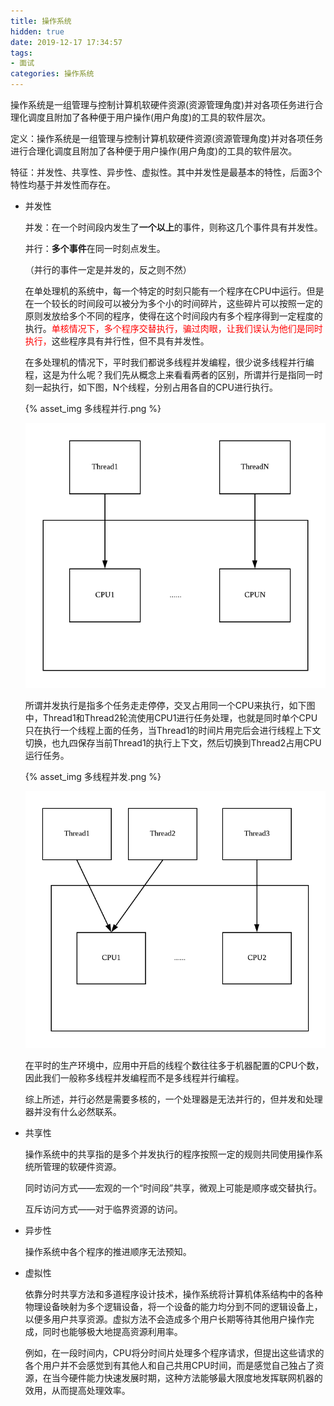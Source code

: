 ```yaml
---
title: 操作系统
hidden: true
date: 2019-12-17 17:34:57
tags:
- 面试
categories: 操作系统
---
```


操作系统是一组管理与控制计算机软硬件资源(资源管理角度)并对各项任务进行合理化调度且附加了各种便于用户操作(用户角度)的工具的软件层次。

定义：操作系统是一组管理与控制计算机软硬件资源(资源管理角度)并对各项任务进行合理化调度且附加了各种便于用户操作(用户角度)的工具的软件层次。

特征：并发性、共享性、异步性、虚拟性。其中并发性是最基本的特性，后面3个特性均基于并发性而存在。

+ 并发性

  并发：在一个时间段内发生了**一个以上**的事件，则称这几个事件具有并发性。

  并行：**多个事件**在同一时刻点发生。

  （并行的事件一定是并发的，反之则不然）

  在单处理机的系统中，每一个特定的时刻只能有一个程序在CPU中运行。但是在一个较长的时间段可以被分为多个小的时间碎片，这些碎片可以按照一定的原则发放给多个不同的程序，使得在这个时间段内有多个程序得到一定程度的执行。<span style="color:red">单核情况下，多个程序交替执行，骗过肉眼，让我们误认为他们是同时执行，</span>这些程序具有并行性，但不具有并发性。

  在多处理机的情况下，平时我们都说多线程并发编程，很少说多线程并行编程，这是为什么呢？我们先从概念上来看看两者的区别，所谓并行是指同一时刻一起执行，如下图，N个线程，分别占用各自的CPU进行执行。

  {% asset_img 多线程并行.png %}

  ![](操作系统/多线程并行.png)

  所谓并发执行是指多个任务走走停停，交叉占用同一个CPU来执行，如下图中，Thread1和Thread2轮流使用CPU1进行任务处理，也就是同时单个CPU只在执行一个线程上面的任务，当Thread1的时间片用完后会进行线程上下文切换，也九四保存当前Thread1的执行上下文，然后切换到Thread2占用CPU运行任务。

  {% asset_img 多线程并发.png %}

  ![](操作系统/多线程并发.png)

  在平时的生产环境中，应用中开启的线程个数往往多于机器配置的CPU个数，因此我们一般称多线程并发编程而不是多线程并行编程。

  综上所述，并行必然是需要多核的，一个处理器是无法并行的，但并发和处理器并没有什么必然联系。

+ 共享性

  操作系统中的共享指的是多个并发执行的程序按照一定的规则共同使用操作系统所管理的软硬件资源。

  同时访问方式——宏观的一个“时间段”共享，微观上可能是顺序或交替执行。

  互斥访问方式——对于临界资源的访问。

+ 异步性

  操作系统中各个程序的推进顺序无法预知。

+ 虚拟性

  依靠分时共享方法和多道程序设计技术，操作系统将计算机体系结构中的各种物理设备映射为多个逻辑设备，将一个设备的能力均分到不同的逻辑设备上，以便多用户共享资源。虚拟方法不会造成多个用户长期等待其他用户操作完成，同时也能够极大地提高资源利用率。

  例如，在一段时间内，CPU将分时间片处理多个程序请求，但提出这些请求的各个用户并不会感觉到有其他人和自己共用CPU时间，而是感觉自己独占了资源，在当今硬件能力快速发展时期，这种方法能够最大限度地发挥联网机器的效用，从而提高处理效率。